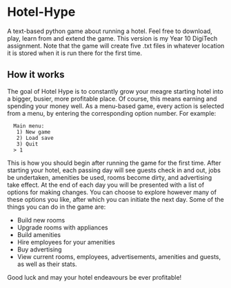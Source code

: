 # Hotel-Hype
 A text-based python game about running a hotel.
 Feel free to download, play, learn from and extend the game. This version is my Year 10 DigiTech assignment.
 Note that the game will create five .txt files in whatever location it is stored when it is run there for the first time.

## How it works
The goal of Hotel Hype is to constantly grow your meagre starting hotel into a bigger, busier, more profitable place. Of course, this means earning and spending your money well. As a menu-based game, every action is selected from a menu, by entering the corresponding option number. For example:

      Main menu:
       1) New game
       2) Load save
       3) Quit
      > 1
      
This is how you should begin after running the game for the first time. After starting your hotel, each passing day will see guests check in and out, jobs be undertaken, amenities be used, rooms become dirty, and advertising take effect. At the end of each day you will be presented with a list of options for making changes. You can choose to explore however many of these options you like, after which you can initiate the next day. Some of the things you can do in the game are:

* Build new rooms
* Upgrade rooms with appliances
* Build amenities
* Hire employees for your amenities
* Buy advertising
* View current rooms, employees, advertisements, amenities and guests, as well as their stats.

Good luck and may your hotel endeavours be ever profitable!
